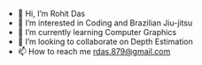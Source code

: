 - 👋 Hi, I’m Rohit Das
- 👀 I’m interested in Coding and Brazilian Jiu-jitsu
- 🌱 I’m currently learning Computer Graphics
- 💞️ I’m looking to collaborate on Depth Estimation
- 📫 How to reach me rdas.879@gmail.com

<!---
rohit7044/rohit7044 is a ✨ special ✨ repository because its `README.md` (this file) appears on your GitHub profile.
You can click the Preview link to take a look at your changes.
--->
